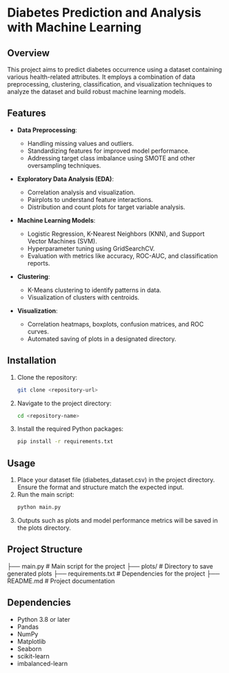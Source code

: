 # Diabetes Prediction and Analysis with Machine Learning

## Overview
This project aims to predict diabetes occurrence using a dataset containing various health-related attributes. It employs a combination of data preprocessing, clustering, classification, and visualization techniques to analyze the dataset and build robust machine learning models.

## Features
- **Data Preprocessing**:
  - Handling missing values and outliers.
  - Standardizing features for improved model performance.
  - Addressing target class imbalance using SMOTE and other oversampling techniques.
  
- **Exploratory Data Analysis (EDA)**:
  - Correlation analysis and visualization.
  - Pairplots to understand feature interactions.
  - Distribution and count plots for target variable analysis.

- **Machine Learning Models**:
  - Logistic Regression, K-Nearest Neighbors (KNN), and Support Vector Machines (SVM).
  - Hyperparameter tuning using GridSearchCV.
  - Evaluation with metrics like accuracy, ROC-AUC, and classification reports.

- **Clustering**:
  - K-Means clustering to identify patterns in data.
  - Visualization of clusters with centroids.

- **Visualization**:
  - Correlation heatmaps, boxplots, confusion matrices, and ROC curves.
  - Automated saving of plots in a designated directory.

## Installation
1. Clone the repository:
   ```bash
   git clone <repository-url>

2. Navigate to the project directory:
    ```bash
    cd <repository-name>

3. Install the required Python packages:
    ```bash
    pip install -r requirements.txt

## Usage
1. Place your dataset file (diabetes_dataset.csv) in the project directory. Ensure the format and structure match the expected input.
2. Run the main script:
    ```bash
    python main.py
3. Outputs such as plots and model performance metrics will be saved in the plots directory.

## Project Structure
├── main.py                 # Main script for the project
├── plots/                  # Directory to save generated plots
├── requirements.txt        # Dependencies for the project
├── README.md               # Project documentation


## Dependencies
- Python 3.8 or later
- Pandas
- NumPy
- Matplotlib
- Seaborn
- scikit-learn
- imbalanced-learn